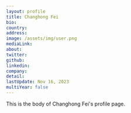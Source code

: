 ```yaml
---
layout: profile
title: Changhong Fei
bio: 
country: 
address: 
image: /assets/img/user.png
mediaLink:
about:
twitter:
github:
linkedin:
company: 
detail:
lastUpdate: Nov 16, 2023
multiYear: false
---
```


This is the body of Changhong Fei's profile page.
